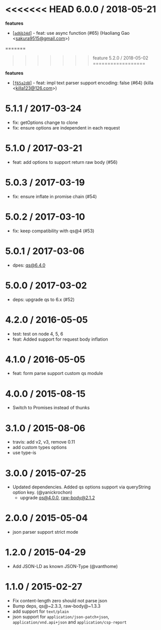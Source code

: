 
<<<<<<< HEAD
6.0.0 / 2018-05-21
==================

**features**
  * [[`ad6b34d`](http://github.com/cojs/co-body/commit/ad6b34d72886001215a7ed71861b63dbddbbf40b)] - feat: use async function (#65) (Haoliang Gao <<sakura9515@gmail.com>>)

=======
>>>>>>> feature
5.2.0 / 2018-05-02
==================

**features**
  * [[`f65a2d8`](http://github.com/cojs/co-body/commit/f65a2d8f7ebf4426138035af6d7e7f02272441f2)] - feat: impl text parser support encoding: false (#64) (killa <<killa123@126.com>>)

5.1.1 / 2017-03-24
==================

  * fix: getOptions change to clone
  * fix: ensure options are independent in each request

5.1.0 / 2017-03-21
==================

  * feat: add options to support return raw body (#56)

5.0.3 / 2017-03-19
==================

  * fix: ensure inflate in promise chain (#54)

5.0.2 / 2017-03-10
==================

  * fix: keep compatibility with qs@4 (#53)

5.0.1 / 2017-03-06
==================

  * dpes: qs@6.4.0

5.0.0 / 2017-03-02
==================

  * deps: upgrade qs to 6.x (#52)

4.2.0 / 2016-05-05
==================

  * test: test on node 4, 5, 6
  * feat: Added support for request body inflation

4.1.0 / 2016-05-05
==================

  * feat: form parse support custom qs module

4.0.0 / 2015-08-15
==================

  * Switch to Promises instead of thunks

3.1.0 / 2015-08-06
==================

 * travis: add v2, v3, remove 0.11
 * add custom types options
 * use type-is

3.0.0 / 2015-07-25
==================

 * Updated dependencies. Added qs options support via queryString option key. (@yanickrochon)
   * upgrade qs@4.0.0, raw-body@2.1.2

2.0.0 / 2015-05-04
==================

  * json parser support strict mode

1.2.0 / 2015-04-29
==================

 * Add JSON-LD as known JSON-Type (@vanthome)

1.1.0 / 2015-02-27
==================

 * Fix content-length zero should not parse json
 * Bump deps, qs@~2.3.3, raw-body@~1.3.3
 * add support for `text/plain`
 * json support for `application/json-patch+json`, `application/vnd.api+json` and `application/csp-report`

